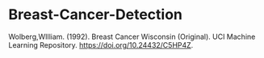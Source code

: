 # Breast-Cancer-Detection

Wolberg,WIlliam. (1992). 
Breast Cancer Wisconsin (Original). 
UCI Machine Learning Repository. 
https://doi.org/10.24432/C5HP4Z.

